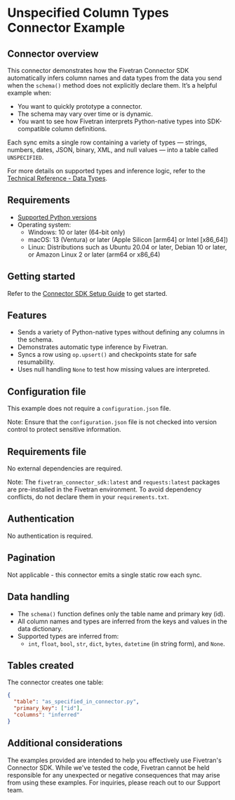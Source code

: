# Unspecified Column Types Connector Example

## Connector overview
This connector demonstrates how the Fivetran Connector SDK automatically infers column names and data types from the data you send when the `schema()` method does not explicitly declare them. It’s a helpful example when:
- You want to quickly prototype a connector.
- The schema may vary over time or is dynamic.
- You want to see how Fivetran interprets Python-native types into SDK-compatible column definitions.

Each sync emits a single row containing a variety of types — strings, numbers, dates, JSON, binary, XML, and null values — into a table called `UNSPECIFIED`.

For more details on supported types and inference logic, refer to the [Technical Reference - Data Types](https://fivetran.com/docs/connectors/connector-sdk/technical-reference#supporteddatatypes).


## Requirements
- [Supported Python versions](https://github.com/fivetran/fivetran_connector_sdk/blob/main/README.md#requirements)   
- Operating system:
  - Windows: 10 or later (64-bit only)
  - macOS: 13 (Ventura) or later (Apple Silicon [arm64] or Intel [x86_64])
  - Linux: Distributions such as Ubuntu 20.04 or later, Debian 10 or later, or Amazon Linux 2 or later (arm64 or x86_64)


## Getting started
Refer to the [Connector SDK Setup Guide](https://fivetran.com/docs/connectors/connector-sdk/setup-guide) to get started.


## Features
- Sends a variety of Python-native types without defining any columns in the schema.
- Demonstrates automatic type inference by Fivetran.
- Syncs a row using `op.upsert()` and checkpoints state for safe resumability.
- Uses null handling `None` to test how missing values are interpreted.


## Configuration file
This example does not require a `configuration.json` file.

Note: Ensure that the `configuration.json` file is not checked into version control to protect sensitive information.


## Requirements file
No external dependencies are required.

Note: The `fivetran_connector_sdk:latest` and `requests:latest` packages are pre-installed in the Fivetran environment. To avoid dependency conflicts, do not declare them in your `requirements.txt`.


## Authentication
No authentication is required.

## Pagination
Not applicable - this connector emits a single static row each sync.


## Data handling
- The `schema()` function defines only the table name and primary key (id).
- All column names and types are inferred from the keys and values in the data dictionary.
- Supported types are inferred from:
  - `int`, `float`, `bool`, `str`, `dict`, `bytes`, `datetime` (in string form), and `None`.


## Tables created
The connector creates one table:

```json
{
  "table": "as_specified_in_connector.py",
  "primary_key": ["id"],
  "columns": "inferred"
}
```


## Additional considerations

The examples provided are intended to help you effectively use Fivetran's Connector SDK. While we've tested the code, Fivetran cannot be held responsible for any unexpected or negative consequences that may arise from using these examples. For inquiries, please reach out to our Support team.